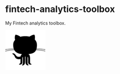# fintech-analytics-toolbox
My Fintech analytics toolbox.

<img src="img/github_01.png" title="jasonjgarcia24" />
